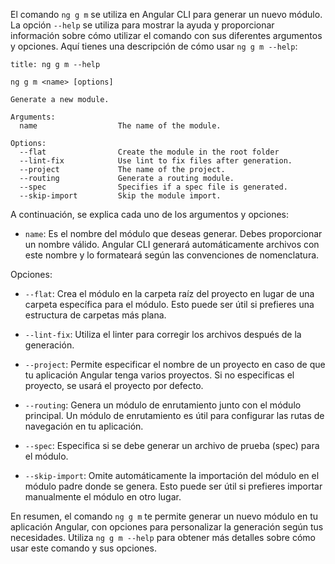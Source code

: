 El comando `ng g m` se utiliza en Angular CLI para generar un nuevo módulo. La opción `--help` se utiliza para mostrar la ayuda y proporcionar información sobre cómo utilizar el comando con sus diferentes argumentos y opciones. Aquí tienes una descripción de cómo usar `ng g m --help`:

```ad-note
title: ng g m --help
```
```
ng g m <name> [options]

Generate a new module.

Arguments:
  name                  The name of the module.
  
Options:
  --flat                Create the module in the root folder
  --lint-fix            Use lint to fix files after generation.
  --project             The name of the project.
  --routing             Generate a routing module.
  --spec                Specifies if a spec file is generated.
  --skip-import         Skip the module import.
```

A continuación, se explica cada uno de los argumentos y opciones:

- `name`: Es el nombre del módulo que deseas generar. Debes proporcionar un nombre válido. Angular CLI generará automáticamente archivos con este nombre y lo formateará según las convenciones de nomenclatura.

Opciones:

- `--flat`: Crea el módulo en la carpeta raíz del proyecto en lugar de una carpeta específica para el módulo. Esto puede ser útil si prefieres una estructura de carpetas más plana.
    
- `--lint-fix`: Utiliza el linter para corregir los archivos después de la generación.
    
- `--project`: Permite especificar el nombre de un proyecto en caso de que tu aplicación Angular tenga varios proyectos. Si no especificas el proyecto, se usará el proyecto por defecto.
    
- `--routing`: Genera un módulo de enrutamiento junto con el módulo principal. Un módulo de enrutamiento es útil para configurar las rutas de navegación en tu aplicación.
    
- `--spec`: Especifica si se debe generar un archivo de prueba (spec) para el módulo.
    
- `--skip-import`: Omite automáticamente la importación del módulo en el módulo padre donde se genera. Esto puede ser útil si prefieres importar manualmente el módulo en otro lugar.
    

En resumen, el comando `ng g m` te permite generar un nuevo módulo en tu aplicación Angular, con opciones para personalizar la generación según tus necesidades. Utiliza `ng g m --help` para obtener más detalles sobre cómo usar este comando y sus opciones.